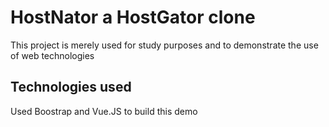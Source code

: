 # HostNator a HostGator clone

This project is merely used for study purposes and to demonstrate the use of web technologies

## Technologies used

Used Boostrap and Vue.JS to build this demo
